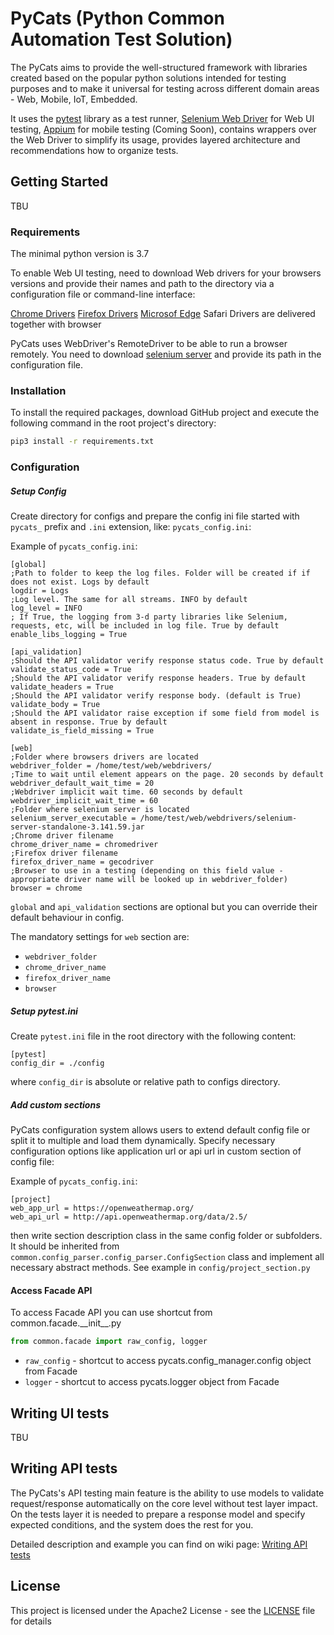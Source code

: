 # PyCats (Python Common Automation Test Solution)
The PyCats aims to provide the well-structured framework with libraries created based on the popular python solutions intended for testing purposes and to make it universal for testing across different domain areas - Web, Mobile, IoT, Embedded.

It uses the [pytest](https://docs.pytest.org/en/latest/ "pytest") library as a test runner, [Selenium Web Driver](https://www.selenium.dev/projects/ "Selenium Web Driver") for Web UI testing, [Appium](http://appium.io/ "Appium") for mobile testing (Coming Soon), contains wrappers over the Web Driver to simplify its usage, provides layered architecture and recommendations how to organize tests.

## Getting Started

TBU

### Requirements

The minimal python version is 3.7

To enable Web UI testing, need to download Web drivers for your browsers versions and provide their names and path to the directory via a configuration file or command-line interface:

[Chrome Drivers](https://chromedriver.chromium.org/downloads "Chrome Drivers")
[Firefox Drivers](https://github.com/mozilla/geckodriver/releases "Firefox Drivers")
[Microsof Edge](https://developer.microsoft.com/en-us/microsoft-edge/tools/webdriver/ "Microsoft Edge")
Safari Drivers are delivered together with browser

PyCats uses WebDriver's RemoteDriver to be able to run a browser remotely. You need to download [selenium server](https://www.selenium.dev/downloads/ "selenium server") and provide its path in the configuration file.


### Installation

To install the required packages, download GitHub project and execute the following command in the root project's directory:

```bash
pip3 install -r requirements.txt
```

### Configuration
##### Setup Config
Create directory for configs and prepare the config ini file started with `pycats_` prefix and `.ini` extension, like:  `pycats_config.ini`:

Example of `pycats_config.ini`:
```
[global]
;Path to folder to keep the log files. Folder will be created if if does not exist. Logs by default
logdir = Logs
;Log level. The same for all streams. INFO by default 
log_level = INFO
; If True, the logging from 3-d party libraries like Selenium, requests, etc, will be included in log file. True by default
enable_libs_logging = True

[api_validation]
;Should the API validator verify response status code. True by default
validate_status_code = True
;Should the API validator verify response headers. True by default
validate_headers = True
;Should the API validator verify response body. (default is True)
validate_body = True
;Should the API validator raise exception if some field from model is absent in response. True by default
validate_is_field_missing = True

[web]
;Folder where browsers drivers are located
webdriver_folder = /home/test/web/webdrivers/
;Time to wait until element appears on the page. 20 seconds by default
webdriver_default_wait_time = 20
;Webdriver implicit wait time. 60 seconds by default
webdriver_implicit_wait_time = 60
;Folder where selenium server is located
selenium_server_executable = /home/test/web/webdrivers/selenium-server-standalone-3.141.59.jar
;Chrome driver filename
chrome_driver_name = chromedriver
;Firefox driver filename
firefox_driver_name = gecodriver
;Browser to use in a testing (depending on this field value - appropriate driver name will be looked up in webdriver_folder)
browser = chrome
```

`global` and `api_validation` sections are optional but you can override their default behaviour in config. 

The mandatory settings for `web` section are:
- `webdriver_folder`
- `chrome_driver_name`
- `firefox_driver_name`
- `browser`

##### Setup pytest.ini
Create `pytest.ini` file in the root directory with the following content:
```
[pytest]
config_dir = ./config
```

where `config_dir` is absolute or relative path to configs directory.  

##### Add custom sections
PyCats configuration system allows users to extend default config file or split it to multiple and load them dynamically.
Specify necessary configuration options like application url or api url in custom section of config file:

Example of `pycats_config.ini`:
```
[project]
web_app_url = https://openweathermap.org/
web_api_url = http://api.openweathermap.org/data/2.5/
```

then write section description class in the same config folder or subfolders. It should be inherited from 
`common.config_parser.config_parser.ConfigSection` class and implement all necessary abstract methods.
See example in `config/project_section.py`
 

#### Access Facade API

To access Facade API you can use shortcut from common.facade.\_\_init__.py

```python
from common.facade import raw_config, logger
```

- `raw_config` -  shortcut to access pycats.config_manager.config object from Facade
- `logger` -  shortcut to access pycats.logger object from Facade

## Writing UI tests
TBU

## Writing API  tests

The PyCats's API testing main feature is the ability to use models to validate request/response automatically on the core level without test layer impact.
On the tests layer it is needed to prepare a response model and specify expected conditions, and the system does the rest for you.

Detailed description and example you can find on wiki page: [Writing API tests](https://github.com/Softeq/PyCats/wiki/Writing-API--tests "Writing API tests")


## License

This project is licensed under the Apache2 License - see the [LICENSE](LICENSE) file for details
